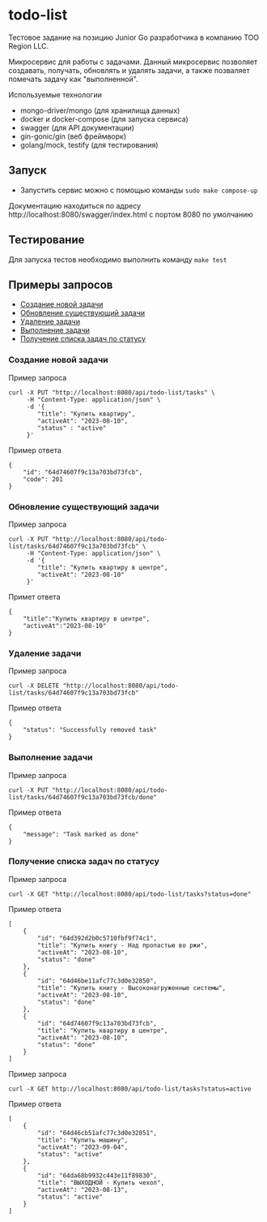 # todo-list
Тестовое задание на позицию Junior Go разработчика в компанию ТОО Region LLC. 

Микросервис для работы с задачами. Данный микросервис позволяет создавать, получать, обновлять и удалять задачи, а также позваляет помечать задачу как "выполненной".


Используемые технологии

- mongo-driver/mongo (для хранилища данных)
- docker и docker-compose (для запуска сервиса)
- swagger (для API документации)
- gin-gonic/gin (веб фреймворк)
- golang/mock, testify (для тестирования)

## Запуск

- Запустить сервис можно с помощью команды `sudo make compose-up`

Документацию находиться по адресу http://localhost:8080/swagger/index.html с портом 8080 по умолчанию


## Тестирование

Для запуска тестов необходимо выполнить команду `make test`


## Примеры запросов

- [Создание новой задачи](#create-task)
- [Обновление существующий задачи](#update-task)
- [Удаление задачи](#delete-task)
- [Выполнение задачи](#complete-task)
- [Получение списка задач по статусу](#get-tasks-by-status)


### Создание новой задачи <a name="create-task"></a>

Пример запроса

```
curl -X PUT "http://localhost:8080/api/todo-list/tasks" \
     -H "Content-Type: application/json" \
     -d '{
        "title": "Купить квартиру",
        "activeAt": "2023-08-10",
        "status" : "active"
     }'

```

Пример ответа

```
{
    "id": "64d74607f9c13a703bd73fcb",
    "code": 201
}
```


### Обновление существующий задачи <a name="update-task"></a>

Пример запроса

```
curl -X PUT "http://localhost:8080/api/todo-list/tasks/64d74607f9c13a703bd73fcb" \
     -H "Content-Type: application/json" \
     -d '{
        "title": "Купить квартиру в центре",
        "activeAt": "2023-08-10"
     }'

```

Примет ответа

```
{
    "title":"Купить квартиру в центре",
    "activeAt":"2023-08-10"
}
```

### Удаление задачи <a name="delete-task"></a>

Пример запроса 

```
curl -X DELETE "http://localhost:8080/api/todo-list/tasks/64d74607f9c13a703bd73fcb"
```

Пример ответа

```
{
    "status": "Successfully removed task"
}
```

### Выполнение задачи <a name="complete-task"></a>

Пример запроса

```
curl -X PUT "http://localhost:8080/api/todo-list/tasks/64d74607f9c13a703bd73fcb/done"
```

Пример ответа

```
{
    "message": "Task marked as done"
}
```

### Получение списка задач по статусу <a name="get-tasks-by-status"></a>

Пример запроса

```
curl -X GET "http://localhost:8080/api/todo-list/tasks?status=done"
```

Пример ответа

```
[
    {
        "id": "64d392d2b0c5710fbf9f74c1",
        "title": "Купить книгу - Над пропастью во ржи",
        "activeAt": "2023-08-10",
        "status": "done"
    },
    {
        "id": "64d46be11afc77c3d0e32850",
        "title": "Купить книгу - Высоконагруженные системы",
        "activeAt": "2023-08-10",
        "status": "done"
    },
    {
        "id": "64d74607f9c13a703bd73fcb",
        "title": "Купить квартиру в центре",
        "activeAt": "2023-08-10",
        "status": "done"
    }
]
```

Пример запроса 

```
curl -X GET http://localhost:8080/api/todo-list/tasks?status=active
```

Пример ответа 

```
[
    {
        "id": "64d46cb51afc77c3d0e32851",
        "title": "Купить машину",
        "activeAt": "2023-09-04",
        "status": "active"
    },
    {
        "id": "64da68b9932c443e11f89830",
        "title": "ВЫХОДНОЙ - Купить чехол",
        "activeAt": "2023-08-13",
        "status": "active"
    }
]
```
